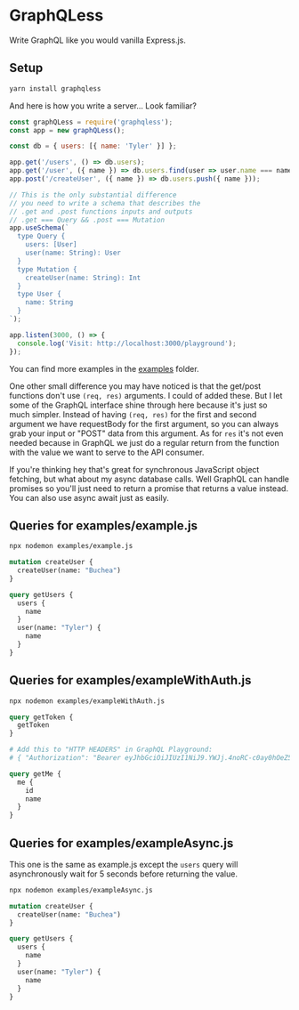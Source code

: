 # GraphQLess

Write GraphQL like you would vanilla Express.js.

## Setup

```bash
yarn install graphqless
```

And here is how you write a server... Look familiar?

```jsx
const graphQLess = require('graphqless');
const app = new graphQLess();

const db = { users: [{ name: 'Tyler' }] };

app.get('/users', () => db.users);
app.get('/user', ({ name }) => db.users.find(user => user.name === name));
app.post('/createUser', ({ name }) => db.users.push({ name }));

// This is the only substantial difference
// you need to write a schema that describes the
// .get and .post functions inputs and outputs
// .get === Query && .post === Mutation
app.useSchema(`
  type Query {
    users: [User]
    user(name: String): User
  }
  type Mutation {
    createUser(name: String): Int
  }
  type User {
    name: String
  }
`);

app.listen(3000, () => {
  console.log('Visit: http://localhost:3000/playground');
});
```

You can find more examples in the [examples](/examples) folder.

One other small difference you may have noticed is that the get/post functions don't use `(req, res)` arguments. I could of added these. But I let some of the GraphQL interface shine through here because it's just so much simpler. Instead of having `(req, res)` for the first and second argument we have requestBody for the first argument, so you can always grab your input or "POST" data from this argument. As for `res` it's not even needed because in GraphQL we just do a regular return from the function with the value we want to serve to the API consumer.

If you're thinking hey that's great for synchronous JavaScript object fetching, but what about my async database calls. Well GraphQL can handle promises so you'll just need to return a promise that returns a value instead. You can also use async await just as easily.

## Queries for examples/example.js

```bash
npx nodemon examples/example.js
```

```graphql
mutation createUser {
  createUser(name: "Buchea")
}

query getUsers {
  users {
    name
  }
  user(name: "Tyler") {
    name
  }
}
```

## Queries for examples/exampleWithAuth.js

```bash
npx nodemon examples/exampleWithAuth.js
```

```graphql
query getToken {
  getToken
}

# Add this to "HTTP HEADERS" in GraphQL Playground:
# { "Authorization": "Bearer eyJhbGciOiJIUzI1NiJ9.YWJj.4noRC-c0ay0hOeZ5Cgc80MVS0P4p4FrR2lJFzMNSnE4" }

query getMe {
  me {
    id
    name
  }
}
```

## Queries for examples/exampleAsync.js

This one is the same as example.js except the `users` query will asynchronously wait for 5 seconds before returning the value.

```bash
npx nodemon examples/exampleAsync.js
```

```graphql
mutation createUser {
  createUser(name: "Buchea")
}

query getUsers {
  users {
    name
  }
  user(name: "Tyler") {
    name
  }
}
```
